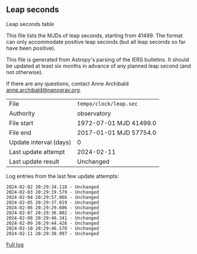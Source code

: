 
## Leap seconds

Leap seconds table

This file lists the MJDs of leap seconds, starting from 41499.
The format can only accommodate positive leap seconds (but all
leap seconds so far have been positive).

This file is generated from Astropy's parsing of the IERS
bulletins. It should be updated at least six months in advance
of any planned leap second (and not otherwise).

If there are any questions, contact Anne Archibald
<anne.archibald@nanograv.org>.

|     |     |
|:--- |:--- |
| File | `tempo/clock/leap.sec` |
| Authority | observatory |
| File start | 1972-07-01 MJD 41499.0 |
| File end | 2017-01-01 MJD 57754.0 |
| Update interval (days) | 0 |
| Last update attempt | 2024-02-11 |
| Last update result | Unchanged |

Log entries from the last few update attempts:
```
2024-02-02 20:29:34.118 - Unchanged
2024-02-03 20:29:19.579 - Unchanged
2024-02-04 20:29:57.066 - Unchanged
2024-02-05 20:29:37.019 - Unchanged
2024-02-06 20:29:29.606 - Unchanged
2024-02-07 20:29:36.802 - Unchanged
2024-02-08 20:29:46.341 - Unchanged
2024-02-09 20:29:44.426 - Unchanged
2024-02-10 20:29:46.570 - Unchanged
2024-02-11 20:29:38.997 - Unchanged
```
[Full log](https://raw.githubusercontent.com/ipta/pulsar-clock-corrections/main/log/tempo/clock/leap.sec.log)
